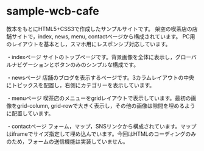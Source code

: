# sample-wcb-cafe

教本をもとにHTML5+CSS3で作成したサンプルサイトです。
架空の喫茶店の店舗サイトで，index, news, menu, contactページから構成されています。
PC用のレイアウトを基本とし，スマホ用にレスポンシブ対応しています。

・indexページ
サイトのトップページです。背景画像を全体に表示し，グローバルナビゲーションとボタンのみのシンプルな構成です。

・newsページ
店舗のブログを表示するページです。3カラムレイアウトの中央にトピックスを配置し，右側にカテゴリーを表示しています。

・menuページ
喫茶店のメニューをgridレイアウトで表示しています。最初の画像をgrid-column, grid-rowで大きく表示し，その他の画像は隙間を埋めるように配置しています。

・contactページ
フォーム，マップ，SNSリンクから構成されています。マップはiframeでサイズ指定して埋め込んでいます。今回はHTMLのコーディングのみのため，フォームの送信機能は実装していません。
